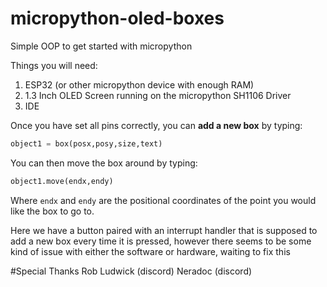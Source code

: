 # micropython-oled-boxes
Simple OOP to get started with micropython

Things you will need:
1. ESP32 (or other micropython device with enough RAM)
1. 1.3 Inch OLED Screen running on the micropython SH1106 Driver
1. IDE

Once you have set all pins correctly, you can **add a new box** by typing:
```python
object1 = box(posx,posy,size,text)
```
You can then move the box around by typing:
```python
object1.move(endx,endy)
```
Where `endx` and `endy` are the positional coordinates of the point you would like the box to go to.

Here we have a button paired with an interrupt handler that is supposed to add a new box every time it is pressed, however there seems to be some kind of issue with either the software or hardware, waiting to fix this


#Special Thanks
Rob Ludwick (discord)
Neradoc (discord)
